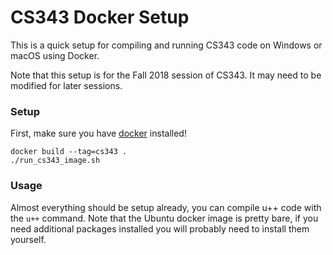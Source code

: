 # CS343 Docker Setup

This is a quick setup for compiling and running CS343 code on Windows or macOS using Docker.

Note that this setup is for the Fall 2018 session of CS343. It may need to be modified for later sessions.

### Setup
First, make sure you have [docker](https://www.docker.com/) installed!

```
docker build --tag=cs343 .
./run_cs343_image.sh
```

### Usage
Almost everything should be setup already, you can compile u++ code with the `u++` command. Note that the Ubuntu docker image is pretty bare, if you need additional packages installed you will probably need to install them yourself.
